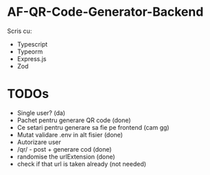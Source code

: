 # AF-QR-Code-Generator-Backend

Scris cu:

-   Typescript
-   Typeorm
-   Express.js
-   Zod

# TODOs

-   Single user? (da)
-   Pachet pentru generare QR code (done)
-   Ce setari pentru generare sa fie pe frontend (cam gg)
-   Mutat validare .env in alt fisier (done)
-   Autorizare user
-   /qr/ - post + generare cod (done)
-   randomise the urlExtension (done)
-   check if that url is taken already (not needed)
